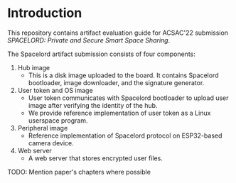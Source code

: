 # Introduction

This repository contains artifact evaluation guide for
ACSAC'22 submission
*SPACELORD: Private and Secure Smart Space Sharing*.

The Spacelord artifact submission consists of four components:

1. Hub image
    * This is a disk image uploaded to the board.
      It contains Spacelord bootloader, image downloader,
      and the signature generator.
2. User token and OS image
    * User token communicates with Spacelord bootloader to upload user image
      after verifying the identity of the hub.
    * We provide reference implementation of user token as a Linux userspace program.
3. Peripheral image
    * Reference implementation of Spacelord protocol on ESP32-based camera device.
4. Web server
    * A web server that stores encrypted user files.

TODO: Mention paper's chapters where possible
